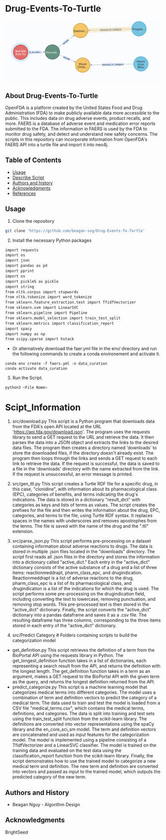 
Drug-Events-To-Turtle
=================================================
![cover](Image/network.png)

## About Drug-Events-To-Turtle
OpenFDA is a platform created by the United States Food and Drug Administration (FDA) to make publicly available data more accessible to the public. This includes data on drug adverse events, product recalls, and more. FAERS is a database of adverse event and medication error reports submitted to the FDA. The information in FAERS is used by the FDA to monitor drug safety, and detect and understand new safety concerns. The scripts in this repository can incorporate information from OpenFDA's FAERS API into a turtle file and import it into neo4j.

Table of Contents
-----------------
* [Usage](#usage)
* [Describe Script](#Scipt_Information)
* [Authors and history](#authors-and-history)
* [Acknowledgments](#acknowledgments)
* [References](#references)

## Usage
1. Clone the repository
```bash
git clone 'https://github.com/beagan-svg/Drug-Events-To-Turtle'
```
2. Install the necessary Python packages 
```bash
import requests
import os
import json
import pandas as pd
import pprint
import os
import pickle5 as pickle
import string
from nltk.corpus import stopwords
from nltk.tokenize import word_tokenize
from sklearn.feature_extraction.text import TfidfVectorizer
from sklearn.svm import LinearSVC
from sklearn.pipeline import Pipeline
from sklearn.model_selection import train_test_split
from sklearn.metrics import classification_report
import spacy
import numpy as np
from scipy.sparse import hstack
```
- Or alternatively download the faer.yml file in the env/ directory and run the following commands to create a conda environement and activate it.
```
conda env create -f faers.yml -n data_curation
conda activate data_curation
```

3. Run the Script.
```bash
python3 <File Name>
``` 

# Scipt_Information
1. src/download.py
This script is a Python program that downloads data from the FDA's open API located at the URL 'https://api.fda.gov/download.json'. The program uses the requests library to send a GET request to the URL and retrieve the data. It then parses the data into a JSON object and extracts the links to the desired data files. The program then creates a directory named 'downloads' to store the downloaded files, if the directory doesn't already exist. The program then loops through the links and sends a GET request to each link to retrieve the data. If the request is successful, the data is saved to a file in the 'downloads' directory with the name extracted from the link. If the request is unsuccessful, an error message is printed.

2. src/gen_ttl.py
This script creates a Turtle RDF file for a specific drug, in this case, "clonidine", with information about its pharmacological class (EPC), categories of benefits, and terms indicating the drug's indications. The data is stored in a dictionary "result_dict" with categories as keys and lists of terms as values. The script creates the prefixes for the file and then writes the information about the drug, EPC, categories, and terms to the file, using Turtle RDF syntax. It replaces spaces in the names with underscores and removes apostrophes from the terms. The file is saved with the name of the drug and the ".ttl" extension.

3. src/parse_json.py
This script performs pre-processing on a dataset containing information about adverse reactions to drugs. The data is stored in multiple .json files located in the "downloads" directory. The script first reads all .json files in the directory and stores the information into a dictionary called "active_dict." Each entry in the "active_dict" dictionary consists of the active substance of a drug and a list of three items: reactionmeddrapt, pharm_class_epc, and drugindication. Reactionmeddrapt is a list of adverse reactions to the drug, pharm_class_epc is a list of its pharmacological class, and drugindication is a list of the indications for which the drug is used. The script performs some pre-processing on the drugindication field, including converting the text to lowercase, removing punctuation, and removing stop words. This pre-processed text is then stored in the "active_dict" dictionary.
Finally, the script converts the "active_dict" dictionary into a pandas dataframe and saves it as a .csv file. The resulting dataframe has three columns, corresponding to the three items stored in each entry of the "active_dict" dictionary.

4. src/Predict Category # Folders containing scripts to build the categorization model
- get_definition.py 
This script retrieves the definition of a term from the BioPortal API using the requests library in Python. The get_longest_definition function takes in a list of dictionaries, each representing a search result from the API, and returns the definition with the longest length. The get_definition function takes in a term as an argument, makes a GET request to the BioPortal API with the given term as the query, and returns the longest definition returned from the API.
- predict_categorize.py
This script is a machine learning model that categorizes medical terms into different categories. The model uses a combination of term and definition vectors to predict the category of a medical term. The data used to train and test the model is loaded from a CSV file "medical_terms.csv", which contains the medical terms, definitions, and categories. The data is split into training and test sets using the train_test_split function from the scikit-learn library. The definitions are converted into vector representations using the spaCy library and the en_core_sci_sm model. The term and definition vectors are concatenated and used as input features for the categorization model. The model is implemented using a pipeline consisting of a TfidfVectorizer and a LinearSVC classifier. The model is trained on the training data and evaluated on the test data using the classification_report function from the scikit-learn library. Finally, the script demonstrates how to use the trained model to categorize a new medical term and definition. The new term and definition are converted into vectors and passed as input to the trained model, which outputs the predicted category of the new term.

## Authors and History

* Beagan Nguy - Algorithm Design

## Acknowledgments

BrightSeed


